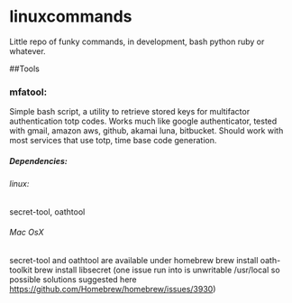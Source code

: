 # linuxcommands
Little repo of funky commands, in development, bash python ruby or whatever.


##Tools

### mfatool:
Simple bash script, a utility to retrieve stored keys for multifactor authentication totp codes. Works much like google authenticator, tested with gmail, amazon aws, github, akamai luna, bitbucket. 
Should work with most services that use totp, time base code generation.
##### Dependencies: 
###### linux:
secret-tool, oathtool
###### Mac OsX
secret-tool and oathtool are available under homebrew
brew install oath-toolkit
brew install libsecret
(one issue run into is unwritable /usr/local so possible solutions suggested here
https://github.com/Homebrew/homebrew/issues/3930)
